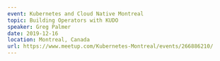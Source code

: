 ```yaml
---
event: Kubernetes and Cloud Native Montreal
topic: Building Operators with KUDO
speaker: Greg Palmer
date: 2019-12-16
location: Montreal, Canada
url: https://www.meetup.com/Kubernetes-Montreal/events/266886210/
---
```


<!-- some more info about the event could go here -->

<!-- more -->
